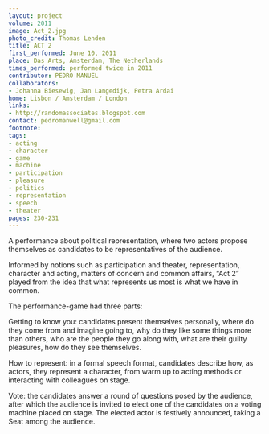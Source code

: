 ```yaml
---
layout: project
volume: 2011
image: Act_2.jpg
photo_credit: Thomas Lenden
title: ACT 2
first_performed: June 10, 2011
place: Das Arts, Amsterdam, The Netherlands
times_performed: performed twice in 2011
contributor: PEDRO MANUEL
collaborators:
- Johanna Biesewig, Jan Langedijk, Petra Ardai
home: Lisbon / Amsterdam / London
links:
- http://randomassociates.blogspot.com
contact: pedromanwell@gmail.com
footnote: 
tags:
- acting
- character
- game
- machine
- participation
- pleasure
- politics
- representation
- speech
- theater
pages: 230-231
---
```


A performance about political representation, where two actors propose themselves as candidates to be representatives of the audience. 

Informed by notions such as participation and theater, representation, character and acting, matters of concern and common affairs, “Act 2” played from the idea that what represents us most is what we have in common. 

The performance-game had three parts: 

Getting to know you: candidates present themselves personally, where do they come from and imagine going to, why do they like some things more than others, who are the people they go along with, what are their guilty pleasures, how do they see themselves. 

How to represent: in a formal speech format, candidates describe how, as actors, they represent a character, from warm up to acting methods or interacting with colleagues on stage. 

Vote: the candidates answer a round of questions posed by the audience, after which the audience is invited to elect one of the candidates on a voting machine placed on stage. The elected actor is festively announced, taking a Seat among the audience. 
